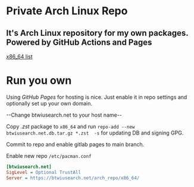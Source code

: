 # Private Arch Linux Repo

It's Arch Linux repository for my own packages. Powered by GitHub Actions and Pages
---

[x86_64 list](x86_64/)

# Run you own

Using *GitHub Pages* for hosting is nice. Just enable it in repo settings and optionally set up your own domain.

--Change btwiusearch.net to your host name--

Copy *.zst* package to `x86_64` and run `repo-add --new btwiusearch.net.db.tar.gz *.zst  -s` for updating DB and signing GPG.

Commit to repo and enable gitlab pages to main branch.

Enable new repo `/etc/pacman.conf`

```ini
[btwiusearch.net]
SigLevel = Optional TrustAll
Server = https://btwiusearch.net/arch_repo/x86_64/
```
